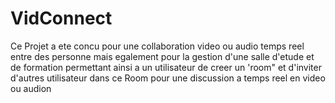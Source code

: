 # VidConnect
Ce Projet a ete concu pour une collaboration video ou audio temps reel entre des personne mais egalement pour la gestion d'une salle d'etude et de formation permettant ainsi a un utilisateur de creer un 'room" et d'inviter d'autres utilisateur dans ce Room pour une discussion a temps reel  en video ou audion
